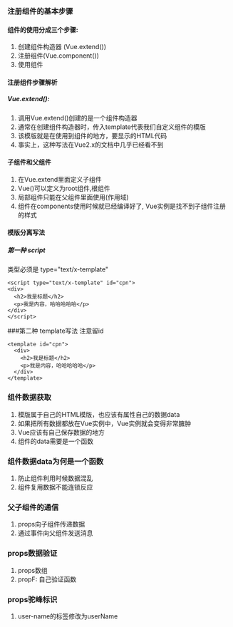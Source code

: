 ### 注册组件的基本步骤
#### 组件的使用分成三个步骤:
1. 创建组件构造器 (Vue.extend())
2. 注册组件(Vue.component())
3. 使用组件

#### 注册组件步骤解析
##### Vue.extend():
1. 调用Vue.extend()创建的是一个组件构造器
2. 通常在创建组件构造器时，传入template代表我们自定义组件的模版
3. 该模版就是在使用到组件的地方，要显示的HTML代码
4. 事实上，这种写法在Vue2.x的文档中几乎已经看不到

#### 子组件和父组件
1. 在Vue.extend里面定义子组件
2. Vue()可以定义为root组件,根组件
3. 局部组件只能在父组件里面使用(作用域)
4. 组件在components使用时候就已经编译好了, Vue实例是找不到子组件注册的样式

#### 模版分离写法
##### 第一种 script
类型必须是 type="text/x-template"
```vue
<script type="text/x-template" id="cpn">
<div>
  <h2>我是标题</h2>
  <p>我是内容，哈哈哈哈哈</p>
</div>
</script>
```
###第二种 template写法
注意留id
```vue
<template id="cpn">
  <div>
    <h2>我是标题</h2>
    <p>我是内容，哈哈哈哈哈</p>
  </div>
</template>

```

### 组件数据获取
1. 模版属于自己的HTML模版，也应该有属性自己的数据data
2. 如果把所有数据都放在Vue实例中，Vue实例就会变得非常臃肿
3. Vue应该有自己保存数据的地方
4. 组件的data需要是一个函数

### 组件数据data为何是一个函数
1. 防止组件利用时候数据混乱
2. 组件复用数据不能连锁反应

### 父子组件的通信
1. props向子组件传递数据
2. 通过事件向父组件发送消息

### props数据验证
1. props数组
2. propF: 自己验证函数

### props驼峰标识
1. user-name的标签修改为userName

